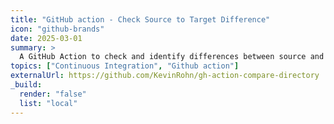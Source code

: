 ```yaml
---
title: "GitHub action - Check Source to Target Difference"
icon: "github-brands"
date: 2025-03-01
summary: >
  A GitHub Action to check and identify differences between source and target directories, helping track changes across content variants.
topics: ["Continuous Integration", "Github action"]
externalUrl: https://github.com/KevinRohn/gh-action-compare-directory
_build:
  render: "false"
  list: "local"
---
```

